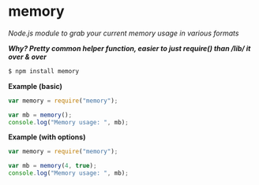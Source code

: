 
memory
======

 *Node.js module to grab your current memory usage in various formats*
 
 ***Why? Pretty common helper function, easier to just require() than /lib/ it over & over***

```bash
$ npm install memory
```

**Example (basic)**

```javascript
var memory = require("memory");

var mb = memory();
console.log("Memory usage: ", mb);
```

**Example (with options)**

```javascript
var memory = require("memory");

var mb = memory(4, true);
console.log("Memory usage: ", mb);
```